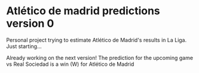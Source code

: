 # Atlético de madrid predictions version 0
Personal project trying to estimate Atlético de Madrid's results in La Liga. Just starting...

Already working on the next version! The prediction for the upcoming game vs Real Sociedad is a win (W) for Atlético de Madrid
